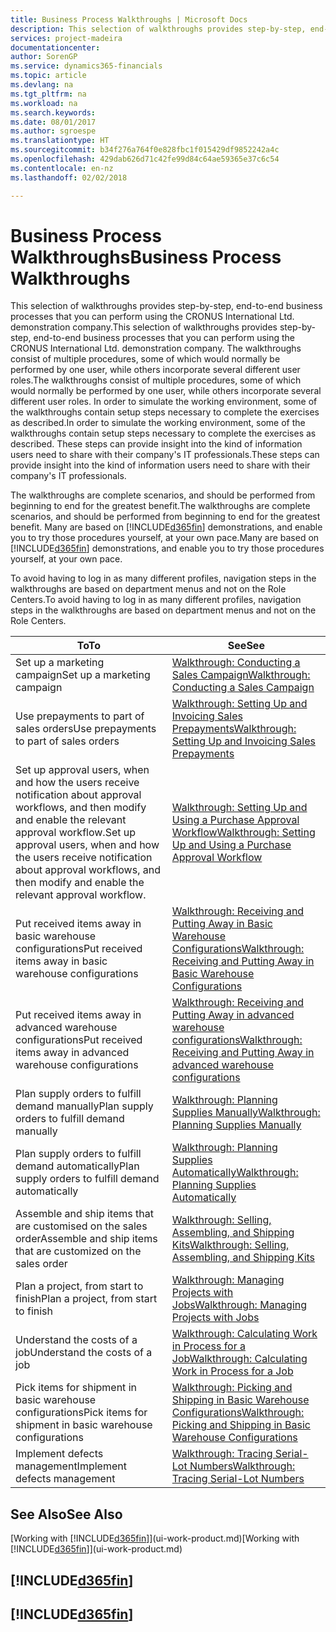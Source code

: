 ```yaml
---
title: Business Process Walkthroughs | Microsoft Docs
description: This selection of walkthroughs provides step-by-step, end-to-end business processes that you can perform using the CRONUS International Ltd. demonstration company. The walkthroughs consist of multiple procedures, some of which would normally be performed by one user, while others incorporate several different user roles. In order to simulate the working environment, some of the walkthroughs contain setup steps necessary to complete the exercises as described. These steps can provide insight into the kind of information users need to share with their company's IT professionals.
services: project-madeira
documentationcenter: 
author: SorenGP
ms.service: dynamics365-financials
ms.topic: article
ms.devlang: na
ms.tgt_pltfrm: na
ms.workload: na
ms.search.keywords: 
ms.date: 08/01/2017
ms.author: sgroespe
ms.translationtype: HT
ms.sourcegitcommit: b34f276a764f0e828fbc1f015429df9852242a4c
ms.openlocfilehash: 429dab626d71c42fe99d84c64ae59365e37c6c54
ms.contentlocale: en-nz
ms.lasthandoff: 02/02/2018

---
```

# <a name="business-process-walkthroughs"></a><span data-ttu-id="72b73-106">Business Process Walkthroughs</span><span class="sxs-lookup"><span data-stu-id="72b73-106">Business Process Walkthroughs</span></span>
<span data-ttu-id="72b73-107">This selection of walkthroughs provides step-by-step, end-to-end business processes that you can perform using the CRONUS International Ltd. demonstration company.</span><span class="sxs-lookup"><span data-stu-id="72b73-107">This selection of walkthroughs provides step-by-step, end-to-end business processes that you can perform using the CRONUS International Ltd. demonstration company.</span></span> <span data-ttu-id="72b73-108">The walkthroughs consist of multiple procedures, some of which would normally be performed by one user, while others incorporate several different user roles.</span><span class="sxs-lookup"><span data-stu-id="72b73-108">The walkthroughs consist of multiple procedures, some of which would normally be performed by one user, while others incorporate several different user roles.</span></span> <span data-ttu-id="72b73-109">In order to simulate the working environment, some of the walkthroughs contain setup steps necessary to complete the exercises as described.</span><span class="sxs-lookup"><span data-stu-id="72b73-109">In order to simulate the working environment, some of the walkthroughs contain setup steps necessary to complete the exercises as described.</span></span> <span data-ttu-id="72b73-110">These steps can provide insight into the kind of information users need to share with their company's IT professionals.</span><span class="sxs-lookup"><span data-stu-id="72b73-110">These steps can provide insight into the kind of information users need to share with their company's IT professionals.</span></span>  

 <span data-ttu-id="72b73-111">The walkthroughs are complete scenarios, and should be performed from beginning to end for the greatest benefit.</span><span class="sxs-lookup"><span data-stu-id="72b73-111">The walkthroughs are complete scenarios, and should be performed from beginning to end for the greatest benefit.</span></span> <span data-ttu-id="72b73-112">Many are based on [!INCLUDE[d365fin](includes/d365fin_md.md)] demonstrations, and enable you to try those procedures yourself, at your own pace.</span><span class="sxs-lookup"><span data-stu-id="72b73-112">Many are based on [!INCLUDE[d365fin](includes/d365fin_md.md)] demonstrations, and enable you to try those procedures yourself, at your own pace.</span></span>  

 <span data-ttu-id="72b73-113">To avoid having to log in as many different profiles, navigation steps in the walkthroughs are based on department menus and not on the Role Centers.</span><span class="sxs-lookup"><span data-stu-id="72b73-113">To avoid having to log in as many different profiles, navigation steps in the walkthroughs are based on department menus and not on the Role Centers.</span></span>  

|<span data-ttu-id="72b73-114">To</span><span class="sxs-lookup"><span data-stu-id="72b73-114">To</span></span>|<span data-ttu-id="72b73-115">See</span><span class="sxs-lookup"><span data-stu-id="72b73-115">See</span></span>|  
|--------|---------|  
|<span data-ttu-id="72b73-116">Set up a marketing campaign</span><span class="sxs-lookup"><span data-stu-id="72b73-116">Set up a marketing campaign</span></span>|[<span data-ttu-id="72b73-117">Walkthrough: Conducting a Sales Campaign</span><span class="sxs-lookup"><span data-stu-id="72b73-117">Walkthrough: Conducting a Sales Campaign</span></span>](walkthrough-conducting-a-sales-campaign.md)|  
|<span data-ttu-id="72b73-118">Use prepayments to part of sales orders</span><span class="sxs-lookup"><span data-stu-id="72b73-118">Use prepayments to part of sales orders</span></span>|[<span data-ttu-id="72b73-119">Walkthrough: Setting Up and Invoicing Sales Prepayments</span><span class="sxs-lookup"><span data-stu-id="72b73-119">Walkthrough: Setting Up and Invoicing Sales Prepayments</span></span>](walkthrough-setting-up-and-invoicing-sales-prepayments.md)|  
|<span data-ttu-id="72b73-120">Set up approval users, when and how the users receive notification about approval workflows, and then modify and enable the relevant approval workflow.</span><span class="sxs-lookup"><span data-stu-id="72b73-120">Set up approval users, when and how the users receive notification about approval workflows, and then modify and enable the relevant approval workflow.</span></span>|[<span data-ttu-id="72b73-121">Walkthrough: Setting Up and Using a Purchase Approval Workflow</span><span class="sxs-lookup"><span data-stu-id="72b73-121">Walkthrough: Setting Up and Using a Purchase Approval Workflow</span></span>](walkthrough-setting-up-and-using-a-purchase-approval-workflow.md)|  
|<span data-ttu-id="72b73-122">Put received items away in basic warehouse configurations</span><span class="sxs-lookup"><span data-stu-id="72b73-122">Put received items away in basic warehouse configurations</span></span>|[<span data-ttu-id="72b73-123">Walkthrough: Receiving and Putting Away in Basic Warehouse Configurations</span><span class="sxs-lookup"><span data-stu-id="72b73-123">Walkthrough: Receiving and Putting Away in Basic Warehouse Configurations</span></span>](walkthrough-receiving-and-putting-away-in-basic-warehousing.md)|  
|<span data-ttu-id="72b73-124">Put received items away in advanced warehouse configurations</span><span class="sxs-lookup"><span data-stu-id="72b73-124">Put received items away in advanced warehouse configurations</span></span>|[<span data-ttu-id="72b73-125">Walkthrough: Receiving and Putting Away in advanced warehouse configurations</span><span class="sxs-lookup"><span data-stu-id="72b73-125">Walkthrough: Receiving and Putting Away in advanced warehouse configurations</span></span>](walkthrough-receiving-and-putting-away-in-advanced-warehousing.md)|  
|<span data-ttu-id="72b73-126">Plan supply orders to fulfill demand manually</span><span class="sxs-lookup"><span data-stu-id="72b73-126">Plan supply orders to fulfill demand manually</span></span>|[<span data-ttu-id="72b73-127">Walkthrough: Planning Supplies Manually</span><span class="sxs-lookup"><span data-stu-id="72b73-127">Walkthrough: Planning Supplies Manually</span></span>](walkthrough-planning-supplies-manually.md)|  
|<span data-ttu-id="72b73-128">Plan supply orders to fulfill demand automatically</span><span class="sxs-lookup"><span data-stu-id="72b73-128">Plan supply orders to fulfill demand automatically</span></span>|[<span data-ttu-id="72b73-129">Walkthrough: Planning Supplies Automatically</span><span class="sxs-lookup"><span data-stu-id="72b73-129">Walkthrough: Planning Supplies Automatically</span></span>](walkthrough-planning-supplies-automatically.md)|  
|<span data-ttu-id="72b73-130">Assemble and ship items that are customised on the sales order</span><span class="sxs-lookup"><span data-stu-id="72b73-130">Assemble and ship items that are customized on the sales order</span></span>|[<span data-ttu-id="72b73-131">Walkthrough: Selling, Assembling, and Shipping Kits</span><span class="sxs-lookup"><span data-stu-id="72b73-131">Walkthrough: Selling, Assembling, and Shipping Kits</span></span>](walkthrough-selling-assembling-and-shipping-kits.md)|  
|<span data-ttu-id="72b73-132">Plan a project, from start to finish</span><span class="sxs-lookup"><span data-stu-id="72b73-132">Plan a project, from start to finish</span></span>|[<span data-ttu-id="72b73-133">Walkthrough: Managing Projects with Jobs</span><span class="sxs-lookup"><span data-stu-id="72b73-133">Walkthrough: Managing Projects with Jobs</span></span>](walkthrough-managing-projects-with-jobs.md)|  
|<span data-ttu-id="72b73-134">Understand the costs of a job</span><span class="sxs-lookup"><span data-stu-id="72b73-134">Understand the costs of a job</span></span>|[<span data-ttu-id="72b73-135">Walkthrough: Calculating Work in Process for a Job</span><span class="sxs-lookup"><span data-stu-id="72b73-135">Walkthrough: Calculating Work in Process for a Job</span></span>](walkthrough-calculating-work-in-process-for-a-job.md)|  
|<span data-ttu-id="72b73-136">Pick items for shipment in basic warehouse configurations</span><span class="sxs-lookup"><span data-stu-id="72b73-136">Pick items for shipment in basic warehouse configurations</span></span>|[<span data-ttu-id="72b73-137">Walkthrough: Picking and Shipping in Basic Warehouse Configurations</span><span class="sxs-lookup"><span data-stu-id="72b73-137">Walkthrough: Picking and Shipping in Basic Warehouse Configurations</span></span>](walkthrough-picking-and-shipping-in-basic-warehousing.md)|  
|<span data-ttu-id="72b73-138">Implement defects management</span><span class="sxs-lookup"><span data-stu-id="72b73-138">Implement defects management</span></span>|[<span data-ttu-id="72b73-139">Walkthrough: Tracing Serial-Lot Numbers</span><span class="sxs-lookup"><span data-stu-id="72b73-139">Walkthrough: Tracing Serial-Lot Numbers</span></span>](walkthrough-tracing-serial-lot-numbers.md)|  

## <a name="see-also"></a><span data-ttu-id="72b73-140">See Also</span><span class="sxs-lookup"><span data-stu-id="72b73-140">See Also</span></span>
<span data-ttu-id="72b73-141">[Working with [!INCLUDE[d365fin](includes/d365fin_md.md)]](ui-work-product.md)</span><span class="sxs-lookup"><span data-stu-id="72b73-141">[Working with [!INCLUDE[d365fin](includes/d365fin_md.md)]](ui-work-product.md)</span></span>  

## [!INCLUDE[d365fin](includes/free_trial_md.md)]  
## [!INCLUDE[d365fin](includes/training_link_md.md)]

